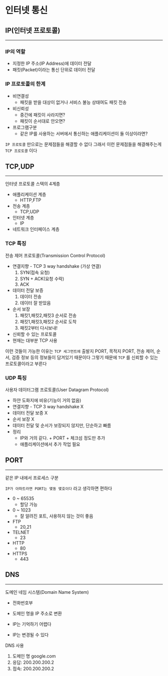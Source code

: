 # 인터넷 통신

## IP(인터넷 프로토콜)

---

### IP의 역할

- 지정한 IP 주소(IP Address)에 데이터 전달
- 패킷(Packet)이라는 통신 단위로 데이터 전달

### IP 프로토콜의 한계

- 비연결성
    - 패킷을 받을 대상이 없거나 서비스 불능 상태여도 패킷 전송
- 비신뢰성
    - 중간에 패킷이 사라지면?
    - 패킷이 순서대로 안오면?
- 프로그램구분
    - 같은 IP를 사용하는 서버에서 통신하는 애플리케이션이 둘 이상이라면?

`IP 프로토콜` 만으로는 문제점들을 해결할 수 없다 그래서 이런 문제점들을 해결해주는게 `TCP 프로토콜` 이다

## TCP,UDP

---

인터넷 프로토콜 스택의 4계층

- 애플리케이션 계층
    - HTTP,FTP
- 전송 계층
    - TCP,UDP
- 인터넷 계층
    - IP
- 네트워크 인터페이스 계층

### TCP 특징

전송 제어 프로토콜(Transmission Control Protocol)

- 연결지향 - TCP 3 way handshake (가상 연결)
    1. SYN(접속 요청)
    2. SYN + ACK(요청 수락)
    3. ACK
- 데이터 전달 보증
    1. 데이터 전송
    2. 데이터 잘 받았음
- 순서 보장
    1. 패킷1,패킷2,패킷3 순서로 전송
    2. 패킷1,패킷3,패킷2 순서로 도착
    3. 패킷2부터 다시보내!
- 신뢰할 수 있는 프로토콜
- 현재는 대부분 TCP 사용

이런 것들이 가능한 이유는 `TCP 세그먼트에` 출발지 PORT, 목적지 PORT, 전송 제어, 순서, 검증 정보 등의 정보들이 담겨있기 때문이다 그렇기 때문에 `TCP` 를 신뢰할 수 있는 프로토콜이라고 부른다

### UDP 특징

사용자 데이터그램 프로토콜(User Datagram Protocol)

- 하얀 도화지에 비유(기능이 거의 없음)
- 연결지향 - TCP 3 way handshake X
- 데이터 전달 보증 X
- 순서 보장 X
- 데이터 전달 및 순서가 보장되지 않지만, 단순하고 빠름
- 정리
    - IP와 거의 같다. + PORT + 체크섬 정도만 추가
    - 애플리케이션에서 추가 작업 필요

## PORT

---

같은 IP 내에서 프로세스 구분

`IP가 아파트라면 PORT는 몇동 몇호이다` 라고 생각하면 편하다

- 0 ~ 65535
    - 할당 가능
- 0 ~ 1023
    - 잘 알려진 포트, 사용하지 않는 것이 좋음
- FTP
    - 20,21
- TELNET
    - 23
- HTTP
    - 80
- HTTPS
    - 443

## DNS

---

도메인 네임 시스템(Domain Name System)

- 전화번호부
- 도메인 명을 IP 주소로 변환

- IP는 기억하기 어렵다
- IP는 변경될 수 있다

DNS 사용

1. 도메인 명 google.com
2. 응답: 200.200.200.2
3. 접속: 200.200.200.2
